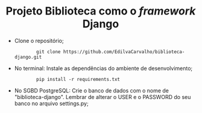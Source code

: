 <h1 align="center">Projeto Biblioteca como o <em>framework</em> Django</h1>

<ul>
    <li>Clone o repositório;</li>
    <code>
        git clone https://github.com/EdilvaCarvalho/biblioteca-django.git
    </code>
    <li>No terminal: Instale as dependências do ambiente de desenvolvimento;</li>
    <code>
        pip install -r requirements.txt
    </code>    
    <li>No SGBD PostgreSQL: Crie o banco de dados com o nome de "biblioteca-django". Lembrar de alterar o USER e o PASSWORD do seu banco no arquivo settings.py;</li>
</ul>
